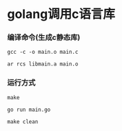 # golang调用c语言库

### 编译命令(生成c静态库)

`gcc -c -o main.o main.c`

`ar rcs libmain.a main.o`



### 运行方式

`make`

`go run main.go`

`make clean`
